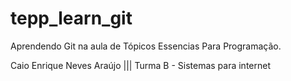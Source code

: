 # tepp_learn_git
Aprendendo Git na aula de  Tópicos Essencias Para Programação.


Caio Enrique Neves Araújo ||| Turma B - Sistemas para internet
